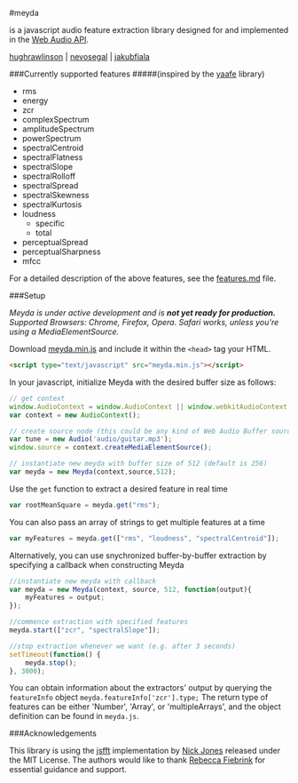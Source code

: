 #meyda

is a javascript audio feature extraction library designed for and implemented in the [Web Audio API](https://github.com/WebAudio/web-audio-api "Web Audio API").

[hughrawlinson](https://github.com/hughrawlinson "Hugh Rawlinson") | [nevosegal](https://github.com/nevosegal "Nevo Segal") | [jakubfiala](https://github.com/jakubfiala "Jakub Fiala")

###Currently supported features
#####(inspired by the [yaafe](http://yaafe.sourceforge.net "yaafe") library)

+ rms
+ energy
+ zcr
+ complexSpectrum
+ amplitudeSpectrum
+ powerSpectrum
+ spectralCentroid
+ spectralFlatness
+ spectralSlope
+ spectralRolloff
+ spectralSpread
+ spectralSkewness
+ spectralKurtosis
+ loudness
	- specific
	- total
+ perceptualSpread
+ perceptualSharpness
+ mfcc

For a detailed description of the above features, see the [features.md](https://github.com/hughrawlinson/meyda/blob/master/features.md "features.md") file.

###Setup

_Meyda is under active development and is **not yet ready for production.**_
_Supported Browsers: Chrome, Firefox, Opera. Safari works, unless you're using a MediaElementSource._

Download [meyda.min.js](https://github.com/hughrawlinson/meyda/blob/master/meyda.min.js "meyda.min.js") and include it within the `<head>` tag your HTML.

```html
<script type="text/javascript" src="meyda.min.js"></script>
```

In your javascript, initialize Meyda with the desired buffer size as follows:
```js
// get context
window.AudioContext = window.AudioContext || window.webkitAudioContext;
var context = new AudioContext();

// create source node (this could be any kind of Web Audio Buffer source or a Media Element/Media Stream source)
var tune = new Audio('audio/guitar.mp3');
window.source = context.createMediaElementSource();

// instantiate new meyda with buffer size of 512 (default is 256)
var meyda = new Meyda(context,source,512);
```

Use the `get` function to extract a desired feature in real time
```js
var rootMeanSquare = meyda.get("rms");
```
You can also pass an array of strings to get multiple features at a time
```js
var myFeatures = meyda.get(["rms", "loudness", "spectralCentroid"]);
```

Alternatively, you can use snychronized buffer-by-buffer extraction by specifying a callback when constructing Meyda
```js
//instantiate new meyda with callback
var meyda = new Meyda(context, source, 512, function(output){
	myFeatures = output;
});

//commence extraction with specified features
meyda.start(["zcr", "spectralSlope"]);

//stop extraction whenever we want (e.g. after 3 seconds)
setTimeout(function() {
	meyda.stop();
}, 3000);

```

You can obtain information about the extractors' output by querying the `featureInfo` object
`meyda.featureInfo['zcr'].type;`
The return type of features can be either 'Number', 'Array', or 'multipleArrays', and the object definition can be found in `meyda.js`.

###Acknowledgements

This library is using the [jsfft](https://github.com/dntj/jsfft "jsfft") implementation by [Nick Jones](https://github.com/dntj "Nick Jones") released under the MIT License.
The authors would like to thank [Rebecca Fiebrink](https://twitter.com/RebeccaFiebrink "Rebecca Fiebrink") for essential guidance and support.


